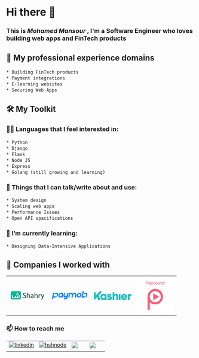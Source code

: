 # Hi there 👋

<!--
**mohamedmansor/mohamedmansor** is a ✨ _special_ ✨ repository because its `README.md` (this file) appears on your GitHub profile.

Here are some ideas to get you started:

- 🔭 I’m currently working on ...
- 🌱 I’m currently learning ...
- 👯 I’m looking to collaborate on ...
- 🤔 I’m looking for help with ...
- 💬 Ask me about ...
- 📫 How to reach me: ...
- 😄 Pronouns: ...
- ⚡ Fun fact: ...
-->

### This is ***Mohamed Mansour*** , I'm a Software Engineer who loves building web apps and FinTech products

## 🔭 My professional experience domains

    * Building FinTech products
    * Payment integrations
    * E-learning websites
    * Securing Web Apps

## 🛠 My Toolkit

### 👨‍💻 **Languages that I feel interested in:**

    * Python
    * Django
    * Flask
    * Node JS
    * Express
    * Golang (still growing and learning)

### 💬 **Things that I can talk/write about and use:**  

    * System design
    * Scaling web apps
    * Performance Issues
    * Open API spacifications

### 🌱 **I’m currently learning:**

    * Designing Data-Intensive Applications

## 🏢 Companies I worked with

<table border=0 cellspacing=0 cellpadding=0 rules=none align="center"  overflow-y="hidden">
<tr>
<td>
    <a href= "https://shahry.app" target="_blank" rel="noopener noreferrer"><img hight="100" width="100" alt="Shahry" align="center" src="assets/Shahry.png"></a>
</td>
<td>
    <a href= "https://paymob.com/" target="_blank" rel="noopener noreferrer"> <img hight="100" width="100" alt="Paymob" align="center" src="assets/Paymob.png"></a>
</td>
<td>
    <a href= "https://www.kashier.io/" target="_blank" rel="noopener noreferrer"> <img hight="100" width="100" alt="Kashier" align="center" src="assets/Kashier.png"></a>
</td>
<td>
    <a href= "https://platcourse.com/" target="_blank" rel="noopener noreferrer"> <img hight="100" width="100" alt="Kashier" align="center" src="assets/PlatCourse.png"></a>
</td>

</table>


### 📫 How to reach me

<table border=0 cellspacing=0 cellpadding=0 rules=none align="center"  overflow-y="hidden">
<td>
    <a href="https://www.linkedin.com/in/mohamed-mansor" target="_blank">
    <img src=https://img.shields.io/badge/linkedin-%2300acee.svg?color=405DE6&style=for-the-badge&logo=linkedin&logoColor=white alt=linkedin style="margin-bottom: 5px;"/>
</td>
<td>
    <a href="https://mohamedmansour.hashnode.dev" target="_blank">
    <img src=https://img.shields.io/badge/hashnode-%2300acee.svg?color=2962FF&style=for-the-badge&logo=hashnode&logoColor=white alt=hshnode style="margin-bottom: 5px;" />
</td>
<td>
    <a target="_blank" href="https://medium.com/@mohamedmansormemo"><img src="https://img.shields.io/badge/Medium-12100E?style=for-the-badge&logo=medium&logoColor=white"></img></a>
</td>
<td>
    &emsp;
    <a target="_blank" href="mailto:mohamedmansor212@gmail.com">
    <img src="https://img.shields.io/badge/-Gmail-D14836?style=for-the-badge&logo=Gmail&logoColor=white"></img></a>
    &emsp;
</td>
</table>
